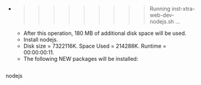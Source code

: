 * >>>>>>>>> Running inst-xtra-web-dev-nodejs.sh ...
  * After this operation, 180 MB of additional disk space will be used.
  * Install nodejs.
  * Disk size = 7322116K. Space Used = 214288K. Runtime = 00:00:00:11.
  * The following NEW packages will be installed:
  ```bash
nodejs
  ```
